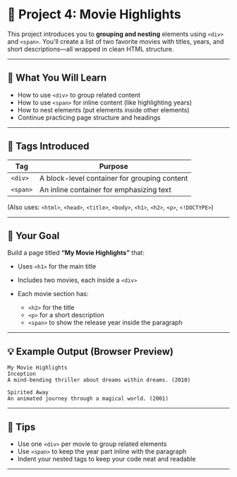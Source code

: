 # 📘 Project 4: Movie Highlights

This project introduces you to **grouping and nesting** elements using `<div>` and `<span>`. You'll create a list of two favorite movies with titles, years, and short descriptions—all wrapped in clean HTML structure.

---

## 🧠 What You Will Learn

- How to use `<div>` to group related content
- How to use `<span>` for inline content (like highlighting years)
- How to nest elements (put elements inside other elements)
- Continue practicing page structure and headings

---

## 🧱 Tags Introduced

| Tag      | Purpose                                      |
| -------- | -------------------------------------------- |
| `<div>`  | A block-level container for grouping content |
| `<span>` | An inline container for emphasizing text     |

(Also uses: `<html>`, `<head>`, `<title>`, `<body>`, `<h1>`, `<h2>`, `<p>`, `<!DOCTYPE>`)

---

## 🎯 Your Goal

Build a page titled **“My Movie Highlights”** that:

- Uses `<h1>` for the main title
- Includes two movies, each inside a `<div>`
- Each movie section has:

  - `<h2>` for the title
  - `<p>` for a short description
  - `<span>` to show the release year inside the paragraph

---

## 💡 Example Output (Browser Preview)

```
My Movie Highlights
Inception
A mind-bending thriller about dreams within dreams. (2010)

Spirited Away
An animated journey through a magical world. (2001)
```

---

## 📝 Tips

- Use one `<div>` per movie to group related elements
- Use `<span>` to keep the year part inline with the paragraph
- Indent your nested tags to keep your code neat and readable

---
